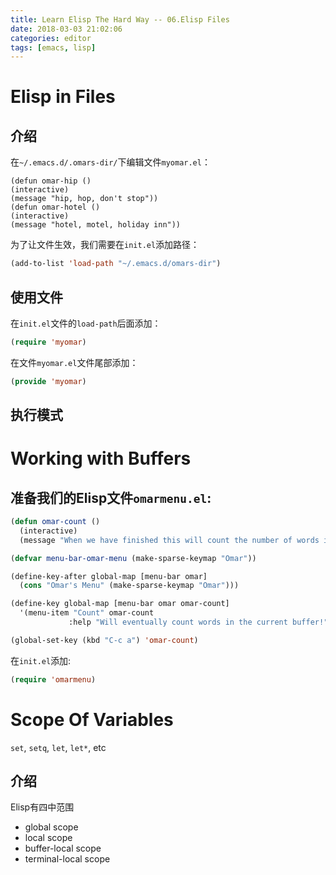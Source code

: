 ```yaml
---
title: Learn Elisp The Hard Way -- 06.Elisp Files
date: 2018-03-03 21:02:06
categories: editor
tags: [emacs, lisp]
---
```


# Elisp in Files
## 介绍
在`~/.emacs.d/.omars-dir/`下编辑文件`myomar.el`：
```elisp
(defun omar-hip ()
(interactive)
(message "hip, hop, don't stop"))
(defun omar-hotel ()
(interactive)
(message "hotel, motel, holiday inn"))
```
为了让文件生效，我们需要在`init.el`添加路径：
```lisp
(add-to-list 'load-path "~/.emacs.d/omars-dir")
```

<!-- more -->

## 使用文件
在`init.el`文件的`load-path`后面添加：
```lisp
(require 'myomar)
```

在文件`myomar.el`文件尾部添加：
```lisp
(provide 'myomar)

```

## 执行模式

# Working with Buffers
## 准备我们的Elisp文件`omarmenu.el`:
```lisp
(defun omar-count ()
  (interactive)
  (message "When we have finished this will count the number of words in the current buffer"))

(defvar menu-bar-omar-menu (make-sparse-keymap "Omar"))

(define-key-after global-map [menu-bar omar]
  (cons "Omar's Menu" (make-sparse-keymap "Omar")))

(define-key global-map [menu-bar omar omar-count]
  '(menu-item "Count" omar-count
             :help "Will eventually count words in the current buffer!"))

(global-set-key (kbd "C-c a") 'omar-count)
```

在`init.el`添加:
```lisp
(require 'omarmenu)
```

# Scope Of Variables
`set`, `setq`, `let`, `let*`, etc
## 介绍
Elisp有四中范围
- global scope
- local scope
- buffer-local scope
- terminal-local scope
